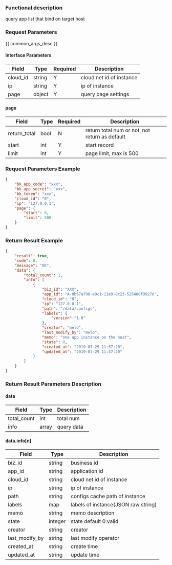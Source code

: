 ### Functional description

query app list that bind on target host

### Request Parameters

{{ common_args_desc }}

#### Interface Parameters

| Field     | Type      | Required | Description |
|-----------|-----------|----------|-------------|
| cloud_id  |  string   | Y        | cloud net id of instance   |
| ip        |  string   | Y        | ip of instance |
| page      |  object   | Y        | query page settings |

#### page

| Field        | Type   | Required | Description |
|--------------|--------|----------|-------------|
| return_total |  bool  | N        | return total num or not, not return as default |
| start        |  int   | Y        | start record |
| limit        |  int   | Y        | page limit, max is 500 |

### Request Parameters Example

```json
{
    "bk_app_code": "xxx",
    "bk_app_secret": "xxx",
    "bk_token": "xxx",
    "cloud_id": "0",
    "ip": "127.0.0.1",
    "page": {
        "start": 0,
        "limit": 500
    }
}
```

### Return Result Example

```json
{
    "result": true,
    "code": 0,
    "message": "OK",
    "data": {
        "total_count": 1,
        "info": [
            {
                "biz_id": "XXX",
                "app_id": "A-0b67a798-e9c1-11e9-8c23-525400f99278",
                "cloud_id": "0",
                "ip": "127.0.0.1",
                "path": "/data/configs",
                "labels": {
                    "version":"1.0"
                },
                "creator": "melo",
                "last_modify_by": "melo",
                "memo": "one app instance on the host",
                "state": 0,
                "created_at": "2019-07-29 11:57:20",
                "updated_at": "2019-07-29 11:57:20"
            }
        ]
    }
}
```

### Return Result Parameters Description

#### data

| Field       | Type      | Description |
|-------------|-----------|-------------|
| total_count | int       | total num |
| info        | array     | query data |

#### data.info[n]

| Field          | Type      | Description |
|----------------|-----------|-------------|
| biz_id         |  string   | business id |
| app_id         |  string   | application id |
| cloud_id       |  string   | cloud net id of instance |
| ip             |  string   | ip of instance |
| path           |  string   | configs cache path of instance |
| labels         |  map      | labels of instance(JSON raw string) |
| memo           |  string   | memo description |
| state          |  integer  | state default 0:valid |
| creator        |  string   | creator |
| last_modify_by |  string   | last modify operator |
| created_at     |  string   | create time |
| updated_at     |  string   | update time |
